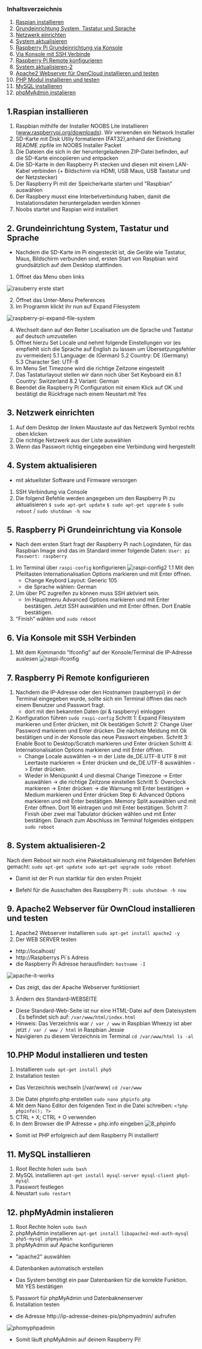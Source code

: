 
### Inhaltsverzeichnis
		
1. [Raspian installieren](#1raspian-installieren)
2. [Grundeinrichtung System, Tastatur und Sprache](#2-grundeinrichtung-system-tastatur-und-sprache)
3. [Netzwerk einrichten](#3-netzwerk-einrichten)
4. [System aktualisieren](#4-system-aktualisieren)
5. [Raspberry Pi Grundeinrichtung via Konsole](#5-raspberry-pi-grundeinrichtung-via-konsole)
6. [Via Konsole mit SSH Verbinde](#6-via-konsole-mit-ssh-verbinden)
7. [Raspberry Pi Remote konfigurieren](#7-raspberry-pi-remote-konfigurieren)
8. [System aktualisieren-2](#8-system-aktualisieren-2)
9. [Apache2 Webserver für OwnCloud installieren und testen](#9-apache2-webserver-f%C3%BCr-owncloud-installieren-und-testen
)
10. [PHP Modul installieren und testen](#10php-modul-installieren-und-testen)
11. [MySQL installieren](#11-mysql-installieren)
12. [phpMyAdmin instalieren](#12-phpmyadmin-instalieren)



## 1.Raspian installieren

1. Raspbian mithilfe der Installer  NOOBS Lite installieren (www.raspberrypi.org/downloads). Wir verwenden ein Network Installer
2. SD-Karte mit Disk Utiliy formatieren (FAT32),anhand  der Einleitung README zipfile im NOOBS Installer Packet
3. Die Dateien die sich in der heruntergeladenen ZIP-Datei befinden, auf die SD-Karte eincopiieren und entpacken
4. Die SD-Karte in den Raspberry Pi stecken und diesen mit einem LAN-Kabel verbinden (+ Bildschirm via HDMI, USB Maus, USB Tastatur und der Netzstecker)
5. Der Raspberry Pi mit der Speicherkarte starten und "Raspbian" auswählen
6. Der Raspbery musst eine Interbetverbindung haben, damit  die Instalationsdaten heruntergeladen werden können
7. Noobs startet und Raspian wird installiert


## 2. Grundeinrichtung System, Tastatur und Sprache

- Nachdem die SD-Karte im Pi eingesteckt ist, die Geräte wie Tastatur, Maus, Bildschirm verbunden sind, ersten Start von Raspbian wird grundsätzlich auf dem Desktop stattfinden.
1. Öffnet das Menu oben links

![rasuberry erste start](https://cloud.githubusercontent.com/assets/21320216/19016589/bc396d54-881e-11e6-8264-8e405f0e542f.png)

2. Öffnet das Unter-Menu Preferences
3. Im Programm klickt ihr nun auf Expand Filesystem

![raspberry-pi-expand-file-system](https://cloud.githubusercontent.com/assets/21320216/19016595/e14f22b4-881e-11e6-9c98-0986a3e31714.png)

4. Wechselt dann auf den Reiter Localisation um die Sprache und Tastatur auf deutsch umzustellen
5. Öffnet hierzu Set Locale und nehmt folgende Einstellungen vor (es empfiehlt sich die Sprache auf English zu lassen um Übersetzungsfehler zu vermeiden)
  5.1 Language: de (German)
  5.2 Country: DE (Germany)
  5.3 Character Set: UTF-8
6. Im Menu Set Timezone wird die richtige Zeitzone eingestellt
7. Das Tastaturlayout stellen wir dann noch über Set Keyboard ein
  8.1 Country: Switzerland
  8.2 Variant: German
8. Beendet die Raspberry Pi Configuration mit einem Klick auf OK und bestätigt die Rückfrage nach einem Neustart mit Yes



## 3. Netzwerk einrichten

1. Auf dem Desktop der linken Maustaste auf das Netzwerk Symbol rechts oben klicken
2. Die richtige Netzwerk aus der Liste auswählen
3. Wenn das Passwort richtig eingegeben eine Verbindung wird hergestellt


## 4. System aktualisieren

- mit aktuellster Software und Firmware versorgen
1. SSH Verbindung via Console
2. Die folgend Befehle werden angegeben um den Raspberry Pi zu aktualisieren 
	`$ sudo apt-get update`
	`$ sudo apt-get upgrade`
	`$ sudo reboot` / `sudo shutdown -h now`


## 5. Raspberry Pi Grundeinrichtung via Konsole 

- Nach dem ersten Start fragt der Raspberry Pi nach Logindaten, für das Raspbian Image sind das im Standard immer folgende Daten:
	`
	User: pi
	Passwort: raspberry
	`
1. Im Terminal über `raspi-config` konfigurieren
![raspi-config2](https://cloud.githubusercontent.com/assets/21320216/19016649/0ac09662-8821-11e6-865e-62c679fbea56.png)
  1.1 Mit den Pfeiltasten Internationalisation Options markieren und mit Enter öffnen.
	- Change Keybord Layout: Generic 105
	- die Sprache wählen: German
2. Um über PC zugreifen zu können muss SSH aktiviert sein.
	- Im Hauptmenu Advanced Options markieren und mit Enter bestätigen. Jetzt SSH auswählen und mit Enter öffnen. Dort Enable bestätigen.
3. “Finish” wählen und `sudo reboot`


## 6. Via Konsole mit SSH Verbinden

1. Mit dem Kommando “Ifconfig” auf der Konsole/Terminal die IP-Adresse auslesen
![raspi-ifconfig](https://cloud.githubusercontent.com/assets/21320216/19016671/c28c9980-8821-11e6-8774-ad2a0da8f6dc.jpg)



## 7. Raspberry Pi Remote konfigurieren

1. Nachdem die IP-Adresse oder den Hostnamen (raspberrypi) in der Terminal eingegeben wurde, sollte sich ein Terminal öffnen das nach einem Benutzer und Passwort fragt.
	- dort mit den bekannten Daten (pi & raspberry) einloggen 
2. Konfiguration führen
	`sudo raspi-config`
  Schritt 1: Expand Filesystem markieren und Enter drücken, mit Ok bestätigen
  Schritt 2: Change User Password markieren und Enter drücken. Die nächste Meldung mit Ok bestätigen und in der Konsole das neue Passwort eingeben.
  Schritt 3: Enable Boot to Desktop/Scratch markieren und Enter drücken
  Schritt 4: Internationalisation Options markieren und mit Enter öffnen.
    - Change Locale auswählen -> in der Liste de_DE.UTF-8 UTF 8 mit Leertaste markieren  -> Enter drücken und de_DE.UTF-8 auswählen  -> Enter drücken.
    - Wieder in Menüpunkt 4 und diesmal Change Timezone -> Enter auswählen -> die richtige Zeitzone einstellen 
  Schritt 5: Overclock markieren -> Enter drücken -> die Warnung mit Enter bestätigen -> Medium markieren und Enter drücken 
  Step 6: Advanced Options markieren und mit Enter bestätigen. 
	  Memory Split auswählen und mit Enter öffnen. Dort 16 eintragen und mit Enter bestätigen.
Schritt 7: Finish über zwei mal Tabulator drücken wählen und mit Enter bestätigen. Danach zum Abschluss im Terminal folgendes eintippen:
	`sudo reboot`


## 8. System aktualisieren-2

Nach dem Reboot wir noch eine Paketaktualisierung mit folgenden Befehlen gemacht:
       `sudo apt-get update
	sudo apt-get upgrade
	sudo reboot`
- Damit ist der Pi nun startklar für den ersten Projekt

- Befehl für die Ausschalten des Rasspberry Pi : 
	`sudo shutdown -h now`



## 9. Apache2 Webserver für OwnCloud installieren und testen

1. Apache2 Webserver installieren 
	`sudo apt-get install apache2 -y`
2. Der WEB SERVER testen
 - http://localhost/
 - http://Raspberrys Pi`s Adress
 - die Raspberry Pi Adresse herausfinden: `hostname -I`
	
![apache-it-works](https://cloud.githubusercontent.com/assets/21320216/19016867/fa589f26-8826-11e6-9091-ab9024e5b60e.png)
- Das zeigt, das der Apache Webserver funktioniert

3. Ändern des Standard-WEBSEITE
- Diese Standard-Web-Seite ist nur eine HTML-Datei auf dem Dateisystem . Es befindet sich auf: `/var/www/html/index.html`
- Hinweis: Das Verzeichnis war `/ var / www` in Raspbian Wheezy ist aber jetzt `/ var / www / html` in Raspbian Jessie
- Navigieren zu diesem Verzeichnis im Terminal 
	`cd /var/www/html
	 ls -al`



## 10.PHP Modul installieren und testen
1. Installieren
	`sudo apt-get install php5`
2. Installation testen
- Das Verzeichnis wechseln (/var/www)
	`cd /var/www`
3. Die Datei phpinfo.php erstellen
	`sudo nano phpinfo.php`
4. Mit dem Nano Editor den folgenden Text in die Datei schreiben:
       `<?php
	phpinfo();
	?>`
5. CTRL + X; CTRL + O verwenden
6. In dem Browser die IP Adresse + php.info eingeben
![8_phpinfo](https://cloud.githubusercontent.com/assets/21320216/19017087/c5006572-882e-11e6-8fdd-cf9b8a27701e.png)

- Somit ist PHP erfolgreich auf dem Raspberry Pi installiert!


## 11. MySQL installieren

1. Root Rechte holen
	`sudo bash`
2. MySQL installieren
	`apt-get install mysql-server mysql-client php5-mysql`
3. Passwort festlegen
4. Neustart
	`sudo restart`


## 12. phpMyAdmin instalieren

1. Root Rechte holen
	`sudo bash`
2. phpMyAdmin installieren
	`apt-get install libapache2-mod-auth-mysql php5-mysql phpmyadmin`
3. phpMyAdmin auf Apache konfigurieren
 - "apache2" auswählen
4. Datenbanken automatisch erstellen
 - Das System benötigt ein paar Datenbanken für die korrekte Funktion. Mit YES bestätigen
5. Passwort für phpMyAdmin und Datenbaknenserver
6. Installation testen
 -  die Adresse http://ip-adresse-deines-pis/phpmyadmin/ aufrufen

![phomyphpadmin](https://cloud.githubusercontent.com/assets/21320216/19017123/c43e70b0-882f-11e6-9349-6103fa47d42b.png)

- Somit läuft phpMyAdmin auf deinem Raspberry Pi!
